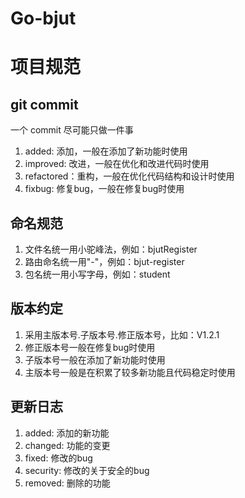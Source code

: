 # Go-bjut
# 项目规范
## git commit
一个 commit 尽可能只做一件事
1. added: 添加，一般在添加了新功能时使用
2. improved: 改进，一般在优化和改进代码时使用
3. refactored：重构，一般在优化代码结构和设计时使用
4. fixbug: 修复bug，一般在修复bug时使用
## 命名规范
1. 文件名统一用小驼峰法，例如：bjutRegister
2. 路由命名统一用"-"，例如：bjut-register
3. 包名统一用小写字母，例如：student
## 版本约定
1. 采用主版本号.子版本号.修正版本号，比如：V1.2.1
2. 修正版本号一般在修复bug时使用
3. 子版本号一般在添加了新功能时使用
4. 主版本号一般是在积累了较多新功能且代码稳定时使用
## 更新日志
1. added: 添加的新功能
2. changed: 功能的变更
3. fixed: 修改的bug
4. security: 修改的关于安全的bug
5. removed: 删除的功能
